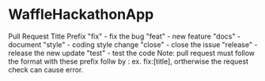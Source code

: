 # WaffleHackathonApp

Pull Request Title Prefix
  "fix" - fix the bug
  "feat" - new feature
  "docs" - document
  "style" - coding style change
  "close" - close the issue
  "release" - release the new update
  "test" - test the code
Note: pull request must follow the format with these prefix follw by : ex. fix:[title], ortherwise the request check can cause error.
